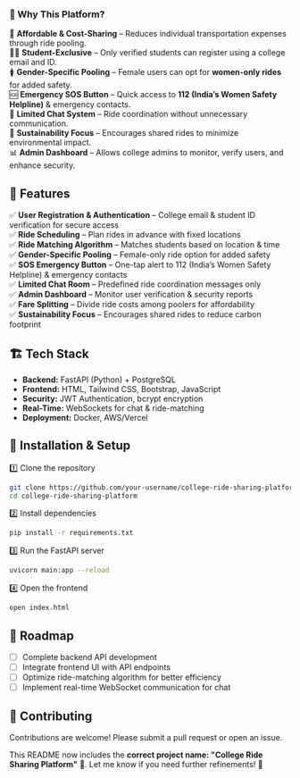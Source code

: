 ### **🌟 Why This Platform?**  
🚗 **Affordable & Cost-Sharing** – Reduces individual transportation expenses through ride pooling.  
👩‍🎓 **Student-Exclusive** – Only verified students can register using a college email and ID.  
🚺 **Gender-Specific Pooling** – Female users can opt for **women-only rides** for added safety.  
🆘 **Emergency SOS Button** – Quick access to **112 (India’s Women Safety Helpline)** & emergency contacts.  
💬 **Limited Chat System** – Ride coordination without unnecessary communication.  
🌱 **Sustainability Focus** – Encourages shared rides to minimize environmental impact.  
📊 **Admin Dashboard** – Allows college admins to monitor, verify users, and enhance security.  

## 🚀 Features  
✅ **User Registration & Authentication** – College email & student ID verification for secure access  
✅ **Ride Scheduling** – Plan rides in advance with fixed locations  
✅ **Ride Matching Algorithm** – Matches students based on location & time  
✅ **Gender-Specific Pooling** – Female-only ride option for added safety  
✅ **SOS Emergency Button** – One-tap alert to 112 (India’s Women Safety Helpline) & emergency contacts  
✅ **Limited Chat Room** – Predefined ride coordination messages only  
✅ **Admin Dashboard** – Monitor user verification & security reports  
✅ **Fare Splitting** – Divide ride costs among poolers for affordability  
✅ **Sustainability Focus** – Encourages shared rides to reduce carbon footprint  

## 🏗️ Tech Stack  
- **Backend:** FastAPI (Python) + PostgreSQL  
- **Frontend:** HTML, Tailwind CSS, Bootstrap, JavaScript  
- **Security:** JWT Authentication, bcrypt encryption  
- **Real-Time:** WebSockets for chat & ride-matching  
- **Deployment:** Docker, AWS/Vercel  

## 🔧 Installation & Setup  
1️⃣ Clone the repository  
```bash
git clone https://github.com/your-username/college-ride-sharing-platform.git
cd college-ride-sharing-platform
```  
2️⃣ Install dependencies  
```bash
pip install -r requirements.txt
```  
3️⃣ Run the FastAPI server  
```bash
uvicorn main:app --reload
```  
4️⃣ Open the frontend  
```bash
open index.html
```  

## 📅 Roadmap  
- [ ] Complete backend API development  
- [ ] Integrate frontend UI with API endpoints  
- [ ] Optimize ride-matching algorithm for better efficiency  
- [ ] Implement real-time WebSocket communication for chat  

## 🤝 Contributing  
Contributions are welcome! Please submit a pull request or open an issue.  


This README now includes the **correct project name: "College Ride Sharing Platform"** 🚖. Let me know if you need further refinements! 🚀
